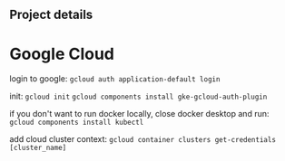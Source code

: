 ## Project details

# Google Cloud

login to google:
`gcloud auth application-default login`

init:
`gcloud init`
`gcloud components install gke-gcloud-auth-plugin`

if you don't want to run docker locally, close docker desktop and run:
`gcloud components install kubectl`

add cloud cluster context:
`gcloud container clusters get-credentials [cluster_name]`
